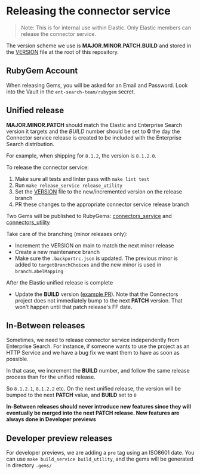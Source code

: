 # Releasing the connector service

> Note: This is for internal use within Elastic. Only Elastic members can release the connector service.

The version scheme we use is **MAJOR.MINOR.PATCH.BUILD** and stored in the [VERSION](https://github.com/elastic/connectors-ruby/blob/main/VERSION) file at the root of this repository.

## RubyGem Account

When releasing Gems, you will be asked for an Email and Password. Look into the Vault in the `ent-search-team/rubygem` secret.

## Unified release

**MAJOR.MINOR.PATCH** should match the Elastic and Enterprise Search version it targets and the *BUILD* number should be set to **0** the day the Connector service release is created to be included with the Enterprise Search distribution.

For example, when shipping for `8.1.2`, the version is `8.1.2.0`.

To release the connector service:

1. Make sure all tests and linter pass with `make lint test`
2. Run `make release_service release_utility`
3. Set the [VERSION](../VERSION) file to the new/incremented version on the release branch
4. PR these changes to the appropriate connector service release branch

Two Gems will be published to RubyGems: [connectors_service](https://rubygems.org/gems/connectors_service) and [connectors_utility](https://rubygems.org/gems/connectors_utility)

Take care of the branching (minor releases only):

- Increment the VERSION on main to match the next minor release
- Create a new maintenance branch
- Make sure the `.backportrc.json` is updated. The previous minor is added to `targetBranchChoices` and the new minor is used in `branchLabelMapping`

After the Elastic unified release is complete

- Update the **BUILD** version ([example PR](https://github.com/elastic/connectors-ruby/pull/81)). Note that the Connectors project does not immediately bump to the next **PATCH** version. That won't happen until that patch release's FF date.

## In-Between releases

Sometimes, we need to release connector service independently from Enterprise Search.
For instance, if someone wants to use the project as an HTTP Service and we have a bug fix we want them to have as soon as possible.

In that case, we increment the **BUILD** number, and follow the same release process than for the unified release.

So `8.1.2.1`, `8.1.2.2` etc. On the next unified release, the version will be bumped to the next **PATCH** value, and **BUILD** set to `0`

**In-Between releases should never introduce new features since they will eventually be merged into the next PATCH release. New features are always done in Developer previews**

## Developer preview releases

For developer previews, we are adding a `pre` tag using an ISO8601 date. You can use `make build_service build_utility`, and the gems will be generated in directory `.gems/`
